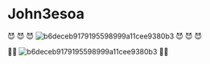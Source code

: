 # John3esoa
😈 😈 😈
![b6deceb9179195598999a11cee9380b3](https://user-images.githubusercontent.com/92089444/142408395-e4e1f225-9632-42ab-8faf-f6ad9f7b1af6.jpg)
😈 😈 😈

:drooling_face::money_mouth_face:
![b6deceb9179195598999a11cee9380b3](https://user-images.githubusercontent.com/92089444/142408706-50a7c894-e09b-4585-8d7f-acb51872af65.jpg)
:drooling_face::money_mouth_face:
